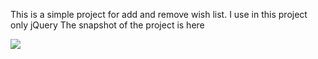 This is a simple project for add and remove wish list. I use in this project only jQuery
The snapshot of the project is here

<img src='http://i.imgur.com/ldiQxEl.png'>

